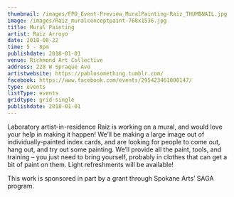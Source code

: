 ```yaml
---
thumbnail: /images/FPO_Event-Preview_MuralPainting-Raiz_THUMBNAIL.jpg
image: /images/Raiz_muralconceptpaint-768x1536.jpg
title: Mural Painting
artist: Raiz Arroyo
date: 2018-08-22
time: 5 - 8pm
publishdate: 2018-01-01
venue: Richmond Art Collective
address: 228 W Spraque Ave
artistwebsite: https://pablosomething.tumblr.com/
facebook: https://www.facebook.com/events/295423461008147/
type: events
listType: events
gridtype: grid-single
publishdate: 2018-01-01
---
```

Laboratory artist-in-residence Raiz is working on a mural, and would love your help in making it happen! We’ll be making a large image out of individually-painted index cards, and are looking for people to come out, hang out, and try out some painting. We’ll provide all the paint, tools, and training – you just need to bring yourself, probably in clothes that can get a bit of paint on them. Light refreshments will be available!

This work is sponsored in part by a grant through Spokane Arts’ SAGA program.

